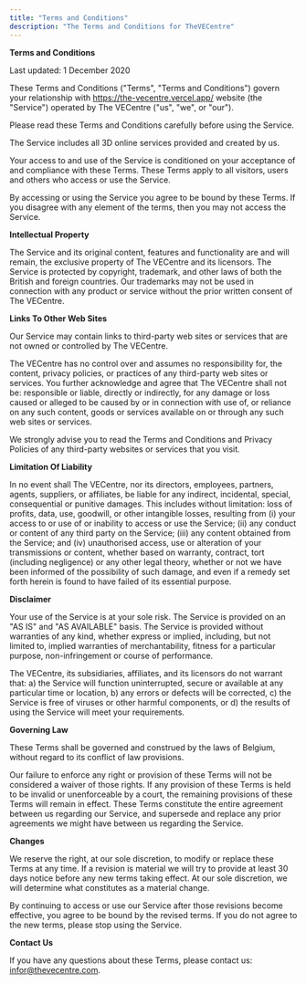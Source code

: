 ```yaml
---
title: "Terms and Conditions"
description: "The Terms and Conditions for TheVECentre"
---
```


**Terms and Conditions**

Last updated: 1 December 2020

These Terms and Conditions ("Terms", "Terms and Conditions") govern your relationship with https://the-vecentre.vercel.app/ website (the "Service") operated by The VECentre ("us", "we", or "our").

Please read these Terms and Conditions carefully before using the Service.

The Service includes all 3D online services provided and created by us.

Your access to and use of the Service is conditioned on your acceptance of and compliance with these Terms. These Terms apply to all visitors, users and others who access or use the Service.

By accessing or using the Service you agree to be bound by these Terms. If you disagree with any element of the terms, then you may not access the Service.

**Intellectual Property**

The Service and its original content, features and functionality are and will remain, the exclusive property of The VECentre and its licensors. The Service is protected by copyright, trademark, and other laws of both the British and foreign countries. Our trademarks may not be used in connection with any product or service without the prior written consent of The VECentre.

**Links To Other Web Sites**

Our Service may contain links to third-party web sites or services that are not owned or controlled by The VECentre.

The VECentre has no control over and assumes no responsibility for, the content, privacy policies, or practices of any third-party web sites or services. You further acknowledge and agree that The VECentre shall not be: responsible or liable, directly or indirectly, for any damage or loss caused or alleged to be caused by or in connection with use of, or reliance on any such content, goods or services available on or through any such web sites or services.

We strongly advise you to read the Terms and Conditions and Privacy Policies of any third-party websites or services that you visit.

**Limitation Of Liability**

In no event shall The VECentre, nor its directors, employees, partners, agents, suppliers, or affiliates, be liable for any indirect, incidental, special, consequential or punitive damages. This includes without limitation: loss of profits, data, use, goodwill, or other intangible losses, resulting from (i) your access to or use of or inability to access or use the Service; (ii) any conduct or content of any third party on the Service; (iii) any content obtained from the Service; and (iv) unauthorised access, use or alteration of your transmissions or content, whether based on warranty, contract, tort (including negligence) or any other legal theory, whether or not we have been informed of the possibility of such damage, and even if a remedy set forth herein is found to have failed of its essential purpose.

**Disclaimer**

Your use of the Service is at your sole risk. The Service is provided on an "AS IS" and "AS AVAILABLE" basis. The Service is provided without warranties of any kind, whether express or implied, including, but not limited to, implied warranties of merchantability, fitness for a particular purpose, non-infringement or course of performance.

The VECentre, its subsidiaries, affiliates, and its licensors do not warrant that: a) the Service will function uninterrupted, secure or available at any particular time or location, b) any errors or defects will be corrected, c) the Service is free of viruses or other harmful components, or d) the results of using the Service will meet your requirements.

**Governing Law**

These Terms shall be governed and construed by the laws of Belgium, without regard to its conflict of law provisions.

Our failure to enforce any right or provision of these Terms will not be considered a waiver of those rights. If any provision of these Terms is held to be invalid or unenforceable by a court, the remaining provisions of these Terms will remain in effect. These Terms constitute the entire agreement between us regarding our Service, and supersede and replace any prior agreements we might have between us regarding the Service.

**Changes**

We reserve the right, at our sole discretion, to modify or replace these Terms at any time. If a revision is material we will try to provide at least 30 days notice before any new terms taking effect. At our sole discretion, we will determine what constitutes as a material change.

By continuing to access or use our Service after those revisions become effective, you agree to be bound by the revised terms. If you do not agree to the new terms, please stop using the Service.

**Contact Us**

If you have any questions about these Terms, please contact us: infor@thevecentre.com.